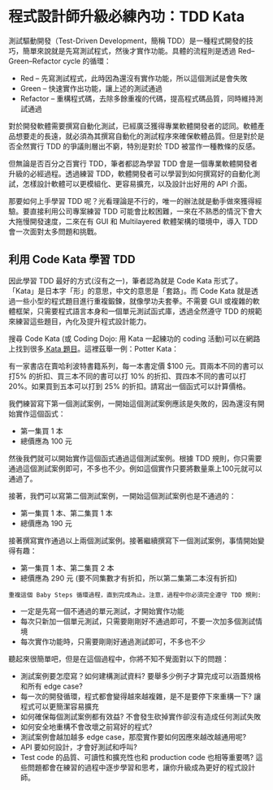 # 程式設計師升級必練內功：TDD Kata



測試驅動開發（Test-Driven Development，簡稱 TDD）是一種程式開發的技巧，簡單來說就是先寫測試程式，然後才實作功能。具體的流程則是透過 Red–Green–Refactor cycle 的循環：

- Red – 先寫測試程式，此時因為還沒有實作功能，所以這個測試是會失敗
- Green – 快速實作出功能，讓上述的測試通過
- Refactor – 重構程式碼，去除多餘重複的代碼，提高程式碼品質，同時維持測試通過

對於開發軟體需要撰寫自動化測試，已經廣泛獲得專業軟體開發者的認同。軟體產品想要走的長遠，就必須為其撰寫自動化的測試程序來確保軟體品質。但是對於是否全然實行 TDD 的爭議則層出不窮，特別是對於 TDD 被當作一種教條的反感。

但無論是否百分之百實行 TDD，筆者都認為學習 TDD 會是一個專業軟體開發者升級的必經過程。透過練習 TDD，軟體開發者可以學習到如何撰寫好的自動化測試，怎樣設計軟體可以更模組化、更容易擴充，以及設計出好用的 API 介面。

那要如何上手學習 TDD 呢？光看理論是不行的，唯一的辦法就是動手做來獲得經驗。要直接利用公司專案練習 TDD 可能會比較困難，一來在不熟悉的情況下會大大拖慢開發速度，二來在有 GUI 和 Multilayered 軟體架構的環境中，導入 TDD 會一次面對太多問題和挑戰。

## 利用 Code Kata 學習 TDD

因此學習 TDD 最好的方式(沒有之一)，筆者認為就是 Code Kata 形式了。「Kata」是日本字「形」的意思，中文的意思是「套路」。而 Code Kata 就是透過一些小型的程式題目進行重複鍛鍊，就像學功夫套拳。不需要 GUI 或複雜的軟體框架，只需要程式語言本身和一個單元測試函式庫，透過全然遵守 TDD 的規範來練習這些題目，內化及提升程式設計能力。

搜尋 Code Kata (或 Coding Dojo: 用 Kata 一起練功的 coding 活動)可以在網路上找到很多[ Kata 題目](http://www.codingdojo.org/cgi-bin/index.pl?KataCatalogue)。這裡茲舉一例：Potter Kata：


有一家書店在賣哈利波特書籍系列，每一本書定價 $100 元。買兩本不同的書可以打5% 的折扣、買三本不同的書可以打 10% 的折扣、買四本不同的書可以打 20%。如果買到五本可以打到 25% 的折扣。請寫出一個函式可以計算價格。

我們練習寫下第一個測試案例，一開始這個測試案例應該是失敗的，因為還沒有開始實作這個函式：

- 第一集買 1 本
- 總價應為 100 元

然後我們就可以開始實作這個函式通過這個測試案例。根據 TDD 規則，你只需要通過這個測試案例即可，不多也不少。例如這個實作只要將數量乘上100元就可以通過了。

接著，我們可以寫第二個測試案例，一開始這個測試案例也是不通過的：

- 第一集買 1 本、第二集買 1 本
- 總價應為 190 元

接著撰寫實作通過以上兩個測試案例。接著繼續撰寫下一個測試案例，事情開始變得有趣：

- 第一集買 1 本、第二集買 2 本
- 總價應為 290 元 (要不同集數才有折扣，所以第二集第二本沒有折扣)

`重複這個 Baby Steps 循環過程，直到完成為止。注意，過程中你必須完全遵守 TDD 規則:`

- 一定是先寫一個不通過的單元測試，才開始實作功能
- 每次只新加一個單元測試，只需要剛剛好不通過即可，不要一次加多個測試情境
- 每次實作功能時，只需要剛剛好通過測試即可，不多也不少

聽起來很簡單吧，但是在這個過程中，你將不知不覺面對以下的問題：


- 測試案例要怎麼寫？如何建構測試資料? 要舉多少例子才算完成可以涵蓋規格和所有 edge case?
- 每一次的開發循環，程式都會變得越來越複雜，是不是要停下來重構一下? 讓程式可以更簡潔容易擴充
- 如何確保每個測試案例都有效益? 不會發生砍掉實作卻沒有造成任何測試失敗
- 如何安全地重構不會改壞之前寫好的程式?
- 測試案例會越加越多 edge case，那麼實作要如何因應來越改越通用呢?
- API 要如何設計，才會好測試和呼叫?
- Test code 的品質、可讀性和擴充性也和 production code 也相等重要嗎?
這些問題都會在練習的過程中逐步學習和思考，讓你升級成為更好的程式設計師。
